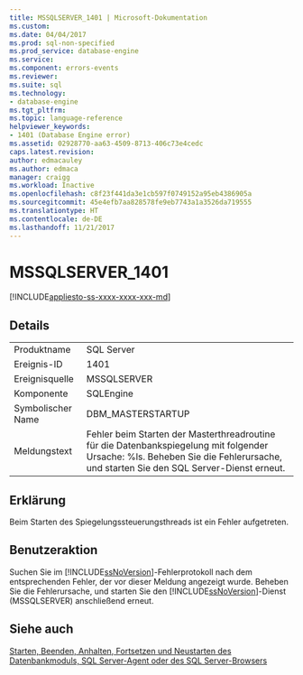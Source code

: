```yaml
---
title: MSSQLSERVER_1401 | Microsoft-Dokumentation
ms.custom: 
ms.date: 04/04/2017
ms.prod: sql-non-specified
ms.prod_service: database-engine
ms.service: 
ms.component: errors-events
ms.reviewer: 
ms.suite: sql
ms.technology:
- database-engine
ms.tgt_pltfrm: 
ms.topic: language-reference
helpviewer_keywords:
- 1401 (Database Engine error)
ms.assetid: 02928770-aa63-4509-8713-406c73e4cedc
caps.latest.revision: 
author: edmacauley
ms.author: edmaca
manager: craigg
ms.workload: Inactive
ms.openlocfilehash: c8f23f441da3e1cb597f0749152a95eb4386905a
ms.sourcegitcommit: 45e4efb7aa828578fe9eb7743a1a3526da719555
ms.translationtype: HT
ms.contentlocale: de-DE
ms.lasthandoff: 11/21/2017
---
```

# <a name="mssqlserver1401"></a>MSSQLSERVER_1401
[!INCLUDE[appliesto-ss-xxxx-xxxx-xxx-md](../../includes/appliesto-ss-xxxx-xxxx-xxx-md.md)]
  
## <a name="details"></a>Details  
  
|||  
|-|-|  
|Produktname|SQL Server|  
|Ereignis-ID|1401|  
|Ereignisquelle|MSSQLSERVER|  
|Komponente|SQLEngine|  
|Symbolischer Name|DBM_MASTERSTARTUP|  
|Meldungstext|Fehler beim Starten der Masterthreadroutine für die Datenbankspiegelung mit folgender Ursache: %ls. Beheben Sie die Fehlerursache, und starten Sie den SQL Server-Dienst erneut.|  
  
## <a name="explanation"></a>Erklärung  
Beim Starten des Spiegelungssteuerungsthreads ist ein Fehler aufgetreten.  
  
## <a name="user-action"></a>Benutzeraktion  
Suchen Sie im [!INCLUDE[ssNoVersion](../../includes/ssnoversion-md.md)]-Fehlerprotokoll nach dem entsprechenden Fehler, der vor dieser Meldung angezeigt wurde. Beheben Sie die Fehlerursache, und starten Sie den [!INCLUDE[ssNoVersion](../../includes/ssnoversion-md.md)]-Dienst (MSSQLSERVER) anschließend erneut.  
  
## <a name="see-also"></a>Siehe auch  
[Starten, Beenden, Anhalten, Fortsetzen und Neustarten des Datenbankmoduls, SQL Server-Agent oder des SQL Server-Browsers](~/database-engine/configure-windows/start-stop-pause-resume-restart-sql-server-services.md)  
  
